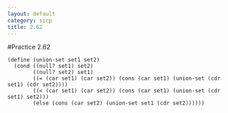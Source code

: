 ```yaml
---
layout: default
category: sicp
title: 2.62
---
```

#Practice 2.62

    (define (union-set set1 set2)
      (cond ((null? set1) set2)
            ((null? set2) set1)
            ((= (car set1) (car set2)) (cons (car set1) (union-set (cdr set1) (cdr set2))))
            ((< (car set1) (car set2)) (cons (car set1) (union-set (cdr set1) set2)))
            (else (cons (car set2) (union-set set1 (cdr set2))))))